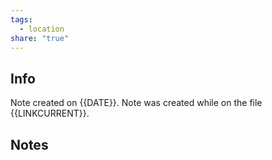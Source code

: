 ```yaml
---
tags:
  - location
share: "true"
---
```


## Info
Note created on {{DATE}}.
Note was created while on the file {{LINKCURRENT}}.
## Notes
